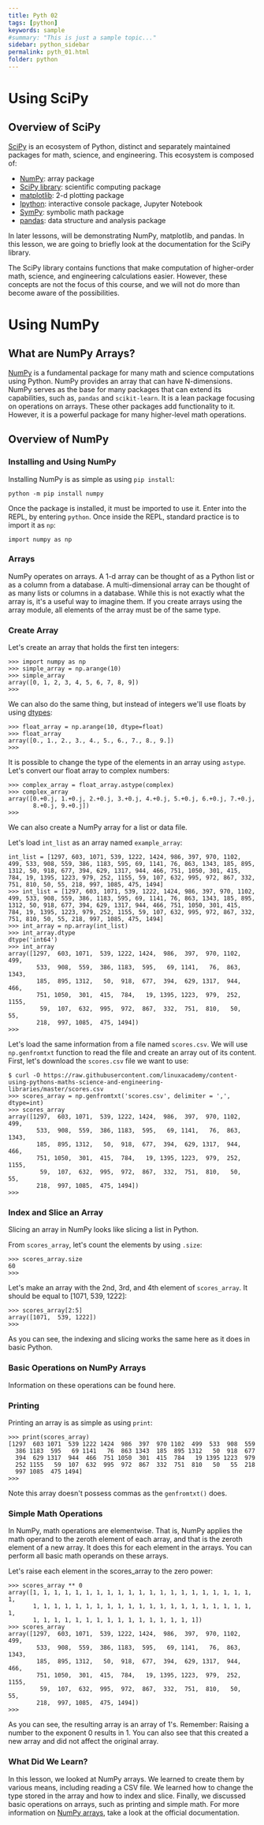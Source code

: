 ```yaml
---
title: Pyth 02
tags: [python]
keywords: sample
#summary: "This is just a sample topic..."
sidebar: python_sidebar
permalink: pyth_01.html
folder: python
---
```


# Using SciPy

## Overview of SciPy

[SciPy](https://scipy.org/) is an ecosystem of Python, distinct and separately maintained packages for math, science, and engineering. This ecosystem is composed of:

- [NumPy](https://numpy.org/): array package
- [SciPy library](https://scipy.org/scipylib/index.html): scientific computing package
- [matplotlib](https://matplotlib.org/): 2-d plotting package
- [Ipython](https://ipython.org/): interactive console package, Jupyter Notebook
- [SymPy](https://www.sympy.org/en/index.html): symbolic math package
- [pandas](https://pandas.pydata.org/): data structure and analysis package

In later lessons, will be demonstrating NumPy, matplotlib, and pandas. In this lesson, we are going to briefly look at the documentation for the SciPy library.

The SciPy library contains functions that make computation of higher-order math, science, and engineering calculations easier. However, these concepts are not the focus of this course, and we will not do more than become aware of the possibilities.

# Using NumPy

## What are NumPy Arrays?

[NumPy](https://numpy.org/) is a fundamental package for many math and science computations using Python. NumPy provides an array that can have N-dimensions. NumPy serves as the base for many packages that can extend its capabilities, such as, ```pandas``` and ```scikit-learn```. It is a lean package focusing on operations on arrays. These other packages add functionality to it. However, it is a powerful package for many higher-level math operations.

## Overview of NumPy

### Installing and Using NumPy

Installing NumPy is as simple as using ```pip install```:

```
python -m pip install numpy
```

Once the package is installed, it must be imported to use it. Enter into the REPL, by entering ```python```. Once inside the REPL, standard practice is to import it as ```np```:

```
import numpy as np
```

### Arrays

NumPy operates on arrays. A 1-d array can be thought of as a Python list or as a column from a database. A multi-dimensional array can be thought of as many lists or columns in a database. While this is not exactly what the array is, it's a useful way to imagine them. If you create arrays using the array module, all elements of the array must be of the same type.

### Create Array

Let's create an array that holds the first ten integers:

```
>>> import numpy as np
>>> simple_array = np.arange(10)
>>> simple_array
array([0, 1, 2, 3, 4, 5, 6, 7, 8, 9])
>>>
```

We can also do the same thing, but instead of integers we'll use floats by using [dtypes](https://numpy.org/doc/stable/user/basics.types.html):

```
>>> float_array = np.arange(10, dtype=float)
>>> float_array
array([0., 1., 2., 3., 4., 5., 6., 7., 8., 9.])
>>>
```

It is possible to change the type of the elements in an array using ```astype```. Let's convert our float array to complex numbers:

```
>>> complex_array = float_array.astype(complex)
>>> complex_array
array([0.+0.j, 1.+0.j, 2.+0.j, 3.+0.j, 4.+0.j, 5.+0.j, 6.+0.j, 7.+0.j,
       8.+0.j, 9.+0.j])
>>>
```

We can also create a NumPy array for a list or data file.

Let's load ```int_list``` as an array named ```example_array```:

```
int_list = [1297, 603, 1071, 539, 1222, 1424, 986, 397, 970, 1102, 499, 533, 908, 559, 386, 1183, 595, 69, 1141, 76, 863, 1343, 185, 895, 1312, 50, 918, 677, 394, 629, 1317, 944, 466, 751, 1050, 301, 415, 784, 19, 1395, 1223, 979, 252, 1155, 59, 107, 632, 995, 972, 867, 332, 751, 810, 50, 55, 218, 997, 1085, 475, 1494]
>>> int_list = [1297, 603, 1071, 539, 1222, 1424, 986, 397, 970, 1102, 499, 533, 908, 559, 386, 1183, 595, 69, 1141, 76, 863, 1343, 185, 895, 1312, 50, 918, 677, 394, 629, 1317, 944, 466, 751, 1050, 301, 415, 784, 19, 1395, 1223, 979, 252, 1155, 59, 107, 632, 995, 972, 867, 332, 751, 810, 50, 55, 218, 997, 1085, 475, 1494]
>>> int_array = np.array(int_list)
>>> int_array.dtype
dtype('int64')
>>> int_array
array([1297,  603, 1071,  539, 1222, 1424,  986,  397,  970, 1102,  499,
        533,  908,  559,  386, 1183,  595,   69, 1141,   76,  863, 1343,
        185,  895, 1312,   50,  918,  677,  394,  629, 1317,  944,  466,
        751, 1050,  301,  415,  784,   19, 1395, 1223,  979,  252, 1155,
         59,  107,  632,  995,  972,  867,  332,  751,  810,   50,   55,
        218,  997, 1085,  475, 1494])
>>>
```

Let's load the same information from a file named ```scores.csv```. We will use ```np.genfromtxt``` function to read the file and create an array out of its content. First, let's download the ```scores.csv``` file we want to use:

```
$ curl -O https://raw.githubusercontent.com/linuxacademy/content-using-pythons-maths-science-and-engineering-libraries/master/scores.csv 
>>> scores_array = np.genfromtxt('scores.csv', delimiter = ',', dtype=int)
>>> scores_array
array([1297,  603, 1071,  539, 1222, 1424,  986,  397,  970, 1102,  499,
        533,  908,  559,  386, 1183,  595,   69, 1141,   76,  863, 1343,
        185,  895, 1312,   50,  918,  677,  394,  629, 1317,  944,  466,
        751, 1050,  301,  415,  784,   19, 1395, 1223,  979,  252, 1155,
         59,  107,  632,  995,  972,  867,  332,  751,  810,   50,   55,
        218,  997, 1085,  475, 1494])
>>>
```

### Index and Slice an Array

Slicing an array in NumPy looks like slicing a list in Python.

From ```scores_array```, let's count the elements by using ```.size```:

```
>>> scores_array.size
60
>>>
```

Let's make an array with the 2nd, 3rd, and 4th element of ```scores_array```. It should be equal to [1071, 539, 1222]:

```
>>> scores_array[2:5]
array([1071,  539, 1222])
>>>
```

As you can see, the indexing and slicing works the same here as it does in basic Python.

### Basic Operations on NumPy Arrays

Information on these operations can be found here.

### Printing

Printing an array is as simple as using ```print```:

```
>>> print(scores_array)
[1297  603 1071  539 1222 1424  986  397  970 1102  499  533  908  559
  386 1183  595   69 1141   76  863 1343  185  895 1312   50  918  677
  394  629 1317  944  466  751 1050  301  415  784   19 1395 1223  979
  252 1155   59  107  632  995  972  867  332  751  810   50   55  218
  997 1085  475 1494]
>>>
```

Note this array doesn't possess commas as the ```genfromtxt()``` does.

### Simple Math Operations

In NumPy, math operations are elementwise. That is, NumPy applies the math operand to the zeroth element of each array, and that is the zeroth element of a new array. It does this for each element in the arrays. You can perform all basic math operands on these arrays.

Let's raise each element in the scores_array to the zero power:

```
>>> scores_array ** 0
array([1, 1, 1, 1, 1, 1, 1, 1, 1, 1, 1, 1, 1, 1, 1, 1, 1, 1, 1, 1, 1, 1,
       1, 1, 1, 1, 1, 1, 1, 1, 1, 1, 1, 1, 1, 1, 1, 1, 1, 1, 1, 1, 1, 1,
       1, 1, 1, 1, 1, 1, 1, 1, 1, 1, 1, 1, 1, 1, 1, 1])
>>> scores_array
array([1297,  603, 1071,  539, 1222, 1424,  986,  397,  970, 1102,  499,
        533,  908,  559,  386, 1183,  595,   69, 1141,   76,  863, 1343,
        185,  895, 1312,   50,  918,  677,  394,  629, 1317,  944,  466,
        751, 1050,  301,  415,  784,   19, 1395, 1223,  979,  252, 1155,
         59,  107,  632,  995,  972,  867,  332,  751,  810,   50,   55,
        218,  997, 1085,  475, 1494])
>>>
```

As you can see, the resulting array is an array of 1's. Remember: Raising a number to the exponent 0 results in 1.
You can also see that this created a new array and did not affect the original array.

### What Did We Learn?

In this lesson, we looked at NumPy arrays. We learned to create them by various means, including reading a CSV file. We learned how to change the type stored in the array and how to index and slice. Finally, we discussed basic operations on arrays, such as printing and simple math. For more information on [NumPy arrays](https://numpy.org/devdocs/user/quickstart.html), take a look at the official documentation.
